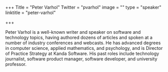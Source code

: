 +++
Title = "Peter Varhol"
Twitter = "pvarhol"
image = ""
type = "speaker"
linktitle = "peter-varhol"

+++

Peter Varhol is a well-known writer and speaker on software and technology topics, having authored dozens of articles and spoken at a number of industry conferences and webcasts. He has advanced degrees in computer science, applied mathematics, and psychology, and is Director of Practice Strategy at Kanda Software. His past roles include technology journalist, software product manager, software developer, and university professor.
